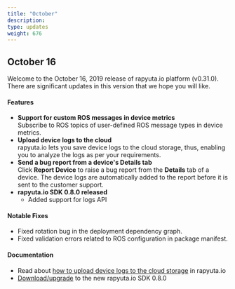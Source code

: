 ```yaml
---
title: "October"
description:
type: updates
weight: 676
---
```

## October 16
Welcome to the October 16, 2019 release of rapyuta.io platform (v0.31.0).
There are significant updates in this version that we hope you will like.

#### Features

* **Support for custom ROS messages in device metrics**    
  Subscribe to ROS topics of user-defined ROS message types
  in device metrics.
* **Upload device logs to the cloud**    
  rapyuta.io lets you save device logs to the cloud storage,
  thus, enabling you to analyze the logs as per your requirements.
* **Send a bug report from a device's Details tab**    
  Click **Report Device** to raise a bug report from the **Details**
  tab of a device. The device logs are automatically added to the report
  before it is sent to the customer support.
* **rapyuta.io SDK 0.8.0 released**   
  * Added support for logs API

#### Notable Fixes

* Fixed rotation bug in the deployment dependency graph.
* Fixed validation errors related to ROS configuration in package
  manifest.

#### Documentation

* Read about
  [how to upload device logs to the cloud storage](/core-concepts/logging/device-logs/#upload-device-logs) in rapyuta.io
* [Download/upgrade](/python-sdk/introduction/#installation) to
  the new rapyuta.io SDK 0.8.0
